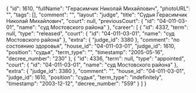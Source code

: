 {
    "id": 1610,
    "fullName": "Герасимчик Николай Михайлович",
    "photoURL": "",
    "tags": [],
    "comment": "",
    "layout": "judge",
    "title": "Судья Герасимчик Николай Михайлович",
    "court": null,
    "previousCourt": {
        "id": "04-011-03-01",
        "name": "суд Мостовского района"
    },
    "career": [
        {
            "id": 4337,
            "term": null,
            "type": "released",
            "court": {
                "id": "04-011-03-01",
                "name": "суд Мостовского района"
            },
            "extra": {
                "judge_id": 3380
            },
            "comment": "по состоянию здоровья",
            "house_id": "04-011-03-01",
            "judge_id": 1610,
            "position": "судья",
            "term_type": "",
            "timestamp": "2005-05-16",
            "decree_number": "230"
        },
        {
            "id": 4336,
            "term": null,
            "type": "appointed",
            "court": {
                "id": "04-011-03-01",
                "name": "суд Мостовского района"
            },
            "extra": {
                "judge_id": 3380
            },
            "comment": "",
            "house_id": "04-011-03-01",
            "judge_id": 1610,
            "position": "судья",
            "term_type": "indefinitely",
            "timestamp": "2003-12-12",
            "decree_number": "559"
        }
    ]
}